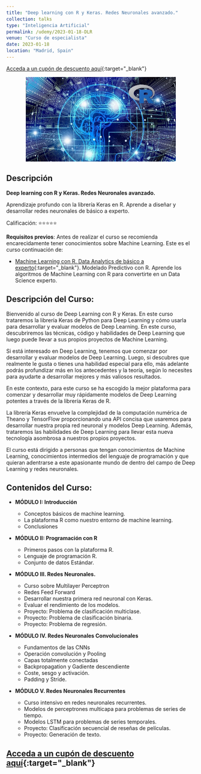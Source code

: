 ```yaml
---
title: "Deep learning con R y Keras. Redes Neuronales avanzado."
collection: talks
type: "Inteligencia Artificial"
permalink: /udemy/2023-01-18-DLR
venue: "Curso de especialista"
date: 2023-01-18
location: "Madrid, Spain"
---
```


[Acceda a un cupón de descuento aquí](https://www.udemy.com/course/deep-learning-con-r-y-keras-redes-neuronales-avanzado/?couponCode=JUN_2023){:target="_blank"}

<div>
<p align = "center">
<img src="/images/courses/DL-R.jpg" alt="Deep Learning con R" width="400">
</p>
</div>

## Descripción

<b>Deep learning con R y Keras. Redes Neuronales avanzado.</b>

Aprendizaje profundo con la librería Keras en R. Aprende a diseñar y desarrollar redes neuronales de básico a experto.

Calificación: ⭐⭐⭐⭐⭐

<b>Requisitos previos</b>: Antes de realizar el curso se recomienda encarecidamente tener conocimientos sobre Machine Learning. Este es el curso continuación de:
- [Machine Learning con R. Data Analytics de básico a experto](https://www.udemy.com/course/machine-learning-con-r-data-analytics/?couponCode=JUN_2023){:target="_blank"}. Modelado Predictivo con R. Aprende los algoritmos de Machine Learning con R para convertirte en un Data Science experto.

## Descripción del Curso:

Bienvenido al curso de Deep Learning con R y Keras. En este curso trataremos la librería Keras de Python para Deep Learning y cómo usarla para desarrollar y evaluar modelos de Deep Learning. En este curso, descubriremos las técnicas, código y habilidades de Deep Learning que luego puede llevar a sus propios proyectos de Machine Learning.

Si está interesado en Deep Learning, tenemos que comenzar por desarrollar y evaluar modelos de Deep Learning. Luego, si descubres que realmente le gusta o tienes una habilidad especial para ello, más adelante podrás profundizar más en los antecedentes y la teoría, según lo necesites para ayudarte a desarrollar mejores y más valiosos resultados.

En este contexto, para este curso se ha escogido la mejor plataforma para comenzar y desarrollar muy rápidamente modelos de Deep Learning potentes a través de la librería Keras de R.

La librería Keras envuelve la complejidad de la computación numérica de Theano y TensorFlow proporcionando una API concisa que usaremos para desarrollar nuestra propia red neuronal y modelos Deep Learning. Además, trataremos las habilidades de Deep Learning para llevar esta nueva tecnología asombrosa a nuestros propios proyectos.

El curso  está dirigido a personas que tengan conocimientos de Machine Learning, conocimientos intermedios del lenguaje de programación y que quieran adentrarse a este apasionante mundo de dentro del campo de Deep Learning y redes neuronales.

## Contenidos del Curso:

- __MÓDULO I: Introducción__
    - Conceptos básicos de machine learning.
    - La plataforma R como nuestro entorno de machine learning.
    - Conclusiones

- __MÓDULO II: Programación con R__
    - Primeros pasos con la plataforma R.
    - Lenguaje de programación R.
    - Conjunto de datos Estándar.

- __MÓDULO III. Redes Neuronales.__
    - Curso sobre Multilayer Perceptron
    - Redes Feed Forward
    - Desarrollar nuestra primera red neuronal con Keras.
    - Evaluar el rendimiento de los modelos.
    - Proyecto: Problema de clasificación multiclase.
    - Proyecto: Problema de clasificación binaria.
    - Proyecto: Problema de regresión.

- __MÓDULO IV. Redes Neuronales Convolucionales__
    - Fundamentos de las CNNs
    - Operación convolución y Pooling
    - Capas totalmente conectadas
    - Backpropagation y Gadiente descendiente
    - Coste, sesgo y activación.
    - Padding y Stride.

- __MÓDULO V. Redes Neuronales Recurrentes__
    - Curso intensivo en redes neuronales recurrentes.
    - Modelos de perceptrones multicapa para problemas de series de tiempo.
    - Modelos LSTM para problemas de series temporales.
    - Proyecto: Clasificación secuencial de reseñas de películas.
    - Proyecto: Generación de texto.

## [Acceda a un cupón de descuento aquí](https://www.udemy.com/course/deep-learning-con-r-y-keras-redes-neuronales-avanzado/?couponCode=JUN_2023){:target="_blank"}
